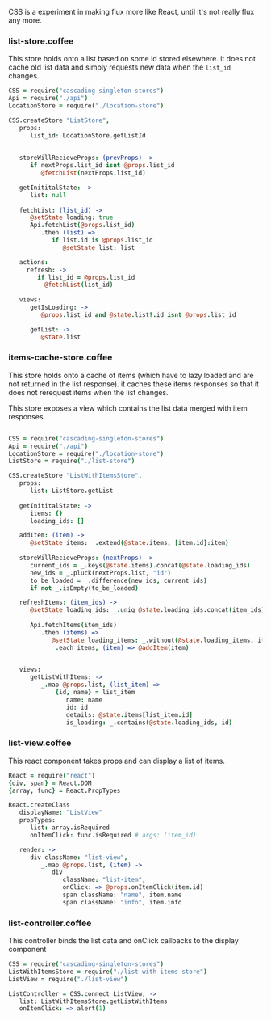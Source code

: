 CSS is a experiment in making flux more like React, until it's not really flux any more. 


### list-store.coffee

This store holds onto a list based on some id stored elsewhere.  it does not cache old list data and simply requests new data when the `list_id` changes.  

```coffee
CSS = require("cascading-singleton-stores")
Api = require("./api")
LocationStore = require("./location-store")

CSS.createStore "ListStore", 
   props:
      list_id: LocationStore.getListId
      
      
   storeWillRecieveProps: (prevProps) -> 
      if nextProps.list_id isnt @props.list_id
         @fetchList(nextProps.list_id)

   getInititalState: -> 
      list: null
      
   fetchList: (list_id) -> 
      @setState loading: true
      Api.fetchList(@props.list_id)
         .then (list) => 
            if list.id is @props.list_id
               @setState list: list

   actions: 
     refresh: -> 
        if list_id = @props.list_id
          @fetchList(list_id)
      
   views: 
      getIsLoading: -> 
         @props.list_id and @state.list?.id isnt @props.list_id

      getList: -> 
         @state.list      
```

### items-cache-store.coffee

This store holds onto a cache of items (which have to lazy loaded and are not returned in the list response).  it caches these items responses so that it does not rerequest items when the list changes.  

This store exposes a view which contains the list data merged with item responses.  

```coffee

CSS = require("cascading-singleton-stores")
Api = require("./api")
LocationStore = require("./location-store")
ListStore = require("./list-store")

CSS.createStore "ListWithItemsStore", 
   props:
      list: ListStore.getList
   
   getInititalState: -> 
      items: {}
      loading_ids: []

   addItem: (item) -> 
      @setState items: _.extend(@state.items, [item.id]:item)
     
   storeWillRecieveProps: (nextProps) -> 
      current_ids = _.keys(@state.items).concat(@state.loading_ids) 
      new_ids = _.pluck(nextProps.list, "id")
      to_be_loaded = _.difference(new_ids, current_ids) 
      if not _.isEmpty(to_be_loaded)

   refreshItems: (item_ids) ->
      @setState loading_ids: _.uniq @state.loading_ids.concat(item_ids)
      
      Api.fetchItems(item_ids)
         .then (items) => 
            @setState loading_items: _.without(@state.loading_items, item_ids)
            _.each items, (item) => @addItem(item)
   

   views: 
      getListWithItems: -> 
         _.map @props.list, (list_item) =>
             {id, name} = list_item
                name: name
                id: id
                details: @state.items[list_item.id]
                is_loading: _.contains(@state.loading_ids, id)
```

### list-view.coffee

This react component takes props and can display a list of items.  

```coffee
React = require("react")
{div, span} = React.DOM
{array, func} = React.PropTypes

React.createClass
   displayName: "ListView"
   propTypes: 
      list: array.isRequired
      onItemClick: func.isRequired # args: (item_id) 

   render: -> 
      div className: "list-view", 
         _.map @props.list, (item) -> 
            div 
               className: "list-item", 
               onClick: => @props.onItemClick(item.id)
               span className: "name", item.name
               span className: "info", item.info
```

### list-controller.coffee

This controller binds the list data and onClick callbacks to the display component

```coffee
CSS = require("cascading-singleton-stores")
ListWithItemsStore = require("./list-with-items-store")
ListView = require("./list-view")

ListController = CSS.connect ListView, -> 
   list: ListWithItemsStore.getListWithItems
   onItemClick: => alert(1)
      
```
